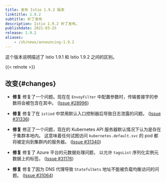 ```yaml
---
title: 发布 Istio 1.9.2 版本
linktitle: 1.9.2
subtitle: 补丁发布
description: Istio 1.9.2 补丁发布。
publishdate: 2021-03-25
release: 1.9.2
aliases:
    - /zh/news/announcing-1.9.2
---
```


这个版本说明描述了 Istio 1.9.1 和 Istio 1.9.2 之间的区别。

{{< relnote >}}

## 改变{#changes}

- **修复** 修复了一个问题。现在在 `EnvoyFilter` 中配置参数时，传输套接字的参数将会被包含在其中。
  ([Issue #28996](https://github.com/istio/istio/issues/28996))

- **修复** 修复了在 `istiod` 中禁用默认入口控制器后导致日志泄露的问题。
  ([Issue #31336](https://github.com/istio/istio/issues/31336))

- **修复** 修正了一个问题，现在的 Kubernetes API 服务器默认情况下认为是存在于集群本地内。 这意味着任何试图访问 `kubernetes.default.svc` 的 pod 都
将被定向到集群内的服务器。
  ([Issue #31340](https://github.com/istio/istio/issues/31340))

- **修复** 修复了 Azure 平台的元数据处理问题，
以允许 `tagsList` 序列化实例元数据上的标签。
  ([Issue #31176](https://github.com/istio/istio/issues/31176))

- **修复** 修复了因为 DNS 代理导致 `StatefulSets` 地址不能被负载均衡访问的问题。
  ([Issue #31064](https://github.com/istio/istio/issues/31064))
